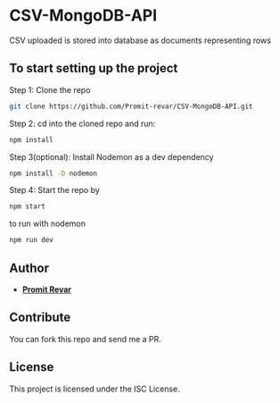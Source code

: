 # CSV-MongoDB-API
CSV uploaded is stored into database as documents representing rows 


## To start setting up the project

Step 1: Clone the repo

```bash
git clone https://github.com/Promit-revar/CSV-MongoDB-API.git
```

Step 2: cd into the cloned repo and run:

```bash
npm install
```

Step 3(optional): Install Nodemon as a dev dependency

```bash
npm install -D nodemon
```

Step 4: Start the repo by

```bash
npm start
```
to run with nodemon 
```bash
npm run dev
```
## Author

- [**Promit Revar**](https://promit-revar.github.io/Portfolio/)

## Contribute

You can fork this repo and send me a PR.

## License

This project is licensed under the ISC License.
